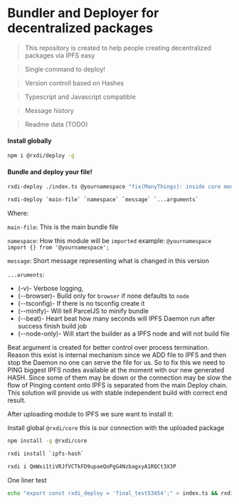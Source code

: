 # Bundler and Deployer for decentralized packages

> This repository is created to help people creating decentralized packages via IPFS easy

> Single command to deploy!

> Version controll based on Hashes

> Typescript and Javascript compatible

> Message history

> Readme data (TODO)


#### Install globally
```bash
npm i @rxdi/deploy -g
```

#### Bundle and deploy your file!

```bash
rxdi-deploy ./index.ts @yournamespace "fix(ManyThings): inside core module" -v --tsconfig
```


```bash
rxdi-deploy `main-file` `namespace` `message` `...arguments`
```

Where:

`main-file`: This is the main bundle file

`namespace`: How this module will be `imported` example: `@yournamespace` `import {} from '@yournamespace';`

`message`: Short message representing what is changed in this version

`...aruments`: 
  - (-v)- Verbose logging,
  - (--browser)- Build only for `browser` if none defaults to `node`
  - (--tsconfig)- If there is no tsconfig create it
  - (--minify)- Will tell ParcelJS to minify bundle
  - (--beat)- Heart beat how many seconds will IPFS Daemon run after success finish build job
  - (--node-only)- Will start the builder as a IPFS node and will not build file


Beat argument is created for better control over process termination.
Reason this exist is internal mechanism since we ADD file to IPFS and then stop the Daemon no one can serve the file for us.
So to fix this we need to PING biggest IPFS nodes available at the moment with our new generated HASH.
Since some of them may be down or the connection may be slow the flow of Pinging content onto IPFS is separated from the main Deploy chain.
This solution will provide us with stable independent build with correct end result.

After uploading module to IPFS we sure want to install it:

Install global `@rxdi/core` this is our connection with the uploaded package

```bash
npm install -g @rxdi/core
```

```bash
rxdi install `ipfs-hash`
```

```bash
rxdi i QmWxi1tiVRJfVCTkFD9upaeQoPgG4NzbagxyA1RQCt3X3P
```


One liner test
```bash
echo "export const rxdi_deploy = 'final_test53454';" > index.ts && rxdi-deploy ./index.ts @nonamespace "init(): init commit" -v --tsconfig --minify --beat 6
```